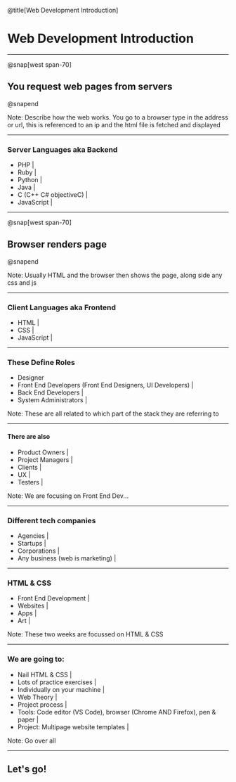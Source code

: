 @title[Web Development Introduction]

# Web Development Introduction

---

@snap[west span-70]
## You request web pages from servers
@snapend

Note:
Describe how the web works. You go to a browser type in the address or url, this is referenced to an ip and the html file is fetched and displayed

---

### Server Languages aka Backend

- PHP |
- Ruby |
- Python |
- Java |
- C (C++ C# objectiveC) |
- JavaScript |

---

@snap[west span-70]
## Browser renders page
@snapend

Note:
Usually HTML and the browser then shows the page, along side any css and js

---

### Client Languages aka Frontend

- HTML |
- CSS |
- JavaScript |

---

### These Define Roles

- Designer
- Front End Developers (Front End Designers, UI Developers) |
- Back End Developers |
- System Administrators |

Note:
These are all related to which part of the stack they are referring to

---

#### There are also

- Product Owners |
- Project Managers |
- Clients |
- UX |
- Testers |

Note:
We are focusing on Front End Dev...

---

### Different tech companies

- Agencies |
- Startups |
- Corporations |
- Any business (web is marketing) |

---

### HTML & CSS

- Front End Development |
- Websites |
- Apps |
- Art |

Note:
These two weeks are focussed on HTML & CSS

---

### We are going to:

- Nail HTML & CSS |
- Lots of practice exercises |
- Individually on your machine |
- Web Theory |
- Project process |
- Tools: Code editor (VS Code), browser (Chrome AND Firefox), pen & paper |
- Project: Multipage website templates |

Note:
Go over all

---

## Let's go!



